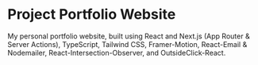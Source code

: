 # Project Portfolio Website
My personal portfolio website, built using React and Next.js (App Router & Server Actions), TypeScript, Tailwind CSS, Framer-Motion, React-Email & Nodemailer, React-Intersection-Observer, and OutsideClick-React.